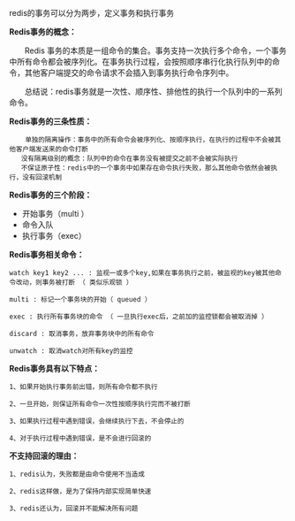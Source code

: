 redis的事务可以分为两步，定义事务和执行事务



**Redis事务的概念：**

　　Redis 事务的本质是一组命令的集合。事务支持一次执行多个命令，一个事务中所有命令都会被序列化。在事务执行过程，会按照顺序串行化执行队列中的命令，其他客户端提交的命令请求不会插入到事务执行命令序列中。

　　总结说：redis事务就是一次性、顺序性、排他性的执行一个队列中的一系列命令。

**Redis事务的三条性质：**

```
	单独的隔离操作：事务中的所有命令会被序列化、按顺序执行，在执行的过程中不会被其他客户端发送来的命令打断
​	没有隔离级别的概念：队列中的命令在事务没有被提交之前不会被实际执行
​	不保证原子性：redis中的一个事务中如果存在命令执行失败，那么其他命令依然会被执行，没有回滚机制
```

**Redis事务的三个阶段：**

- 开始事务（multi ）
- 命令入队
- 执行事务（exec）

**Redis事务相关命令：**

```
watch key1 key2 ... : 监视一或多个key,如果在事务执行之前，被监视的key被其他命令改动，则事务被打断 （ 类似乐观锁 ）

multi : 标记一个事务块的开始（ queued ）

exec : 执行所有事务块的命令 （ 一旦执行exec后，之前加的监控锁都会被取消掉 ）　

discard : 取消事务，放弃事务块中的所有命令

unwatch : 取消watch对所有key的监控
```

 **Redis事务具有以下特点：**

```
1、如果开始执行事务前出错，则所有命令都不执行

2、一旦开始，则保证所有命令一次性按顺序执行完而不被打断

3、如果执行过程中遇到错误，会继续执行下去，不会停止的

4、对于执行过程中遇到错误，是不会进行回滚的  
```

 **不支持回滚的理由：**

```
1、redis认为，失败都是由命令使用不当造成

2、redis这样做，是为了保持内部实现简单快速

3、redis还认为，回滚并不能解决所有问题  
```


